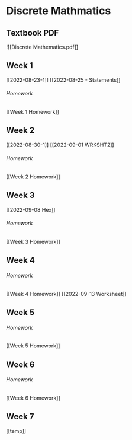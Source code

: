 # Discrete Mathmatics
## Textbook PDF
![[Discrete Mathematics.pdf]]

## Week 1
[[2022-08-23-1]]
[[2022-08-25 - Statements]]
###### Homework
[[Week 1 Homework]]

## Week 2
[[2022-08-30-1]]
[[2022-09-01 WRKSHT2]]
###### Homework
[[Week 2 Homework]]

## Week 3
[[2022-09-08 Hex]]

###### Homework
[[Week 3 Homework]]

## Week 4

###### Homework
[[Week 4 Homework]]
[[2022-09-13 Worksheet]]

## Week 5

###### Homework
[[Week 5 Homework]]

## Week 6

###### Homework
[[Week 6 Homework]]


## Week 7
[[temp]]
